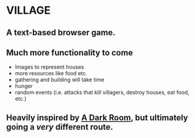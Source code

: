 # VILLAGE

## A text-based browser game.

## Much more functionality to come
- Images to represent houses
- more resources like food etc.
- gathering and building will take time
- hunger
- random events (i.e. attacks that kill villagers, destroy houses, eat food, etc.)

## Heavily inspired by [A Dark Room](https://adarkroom.doublespeakgames.com/), but ultimately going a *very* different route. 
